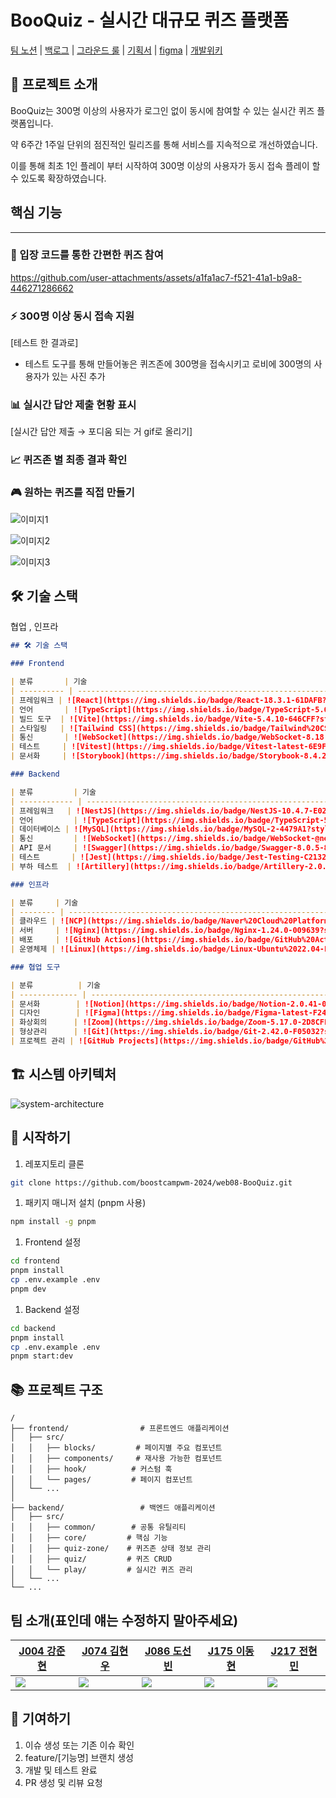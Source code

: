 # BooQuiz - 실시간 대규모 퀴즈 플랫폼

[팀 노션](https://www.notion.so/BooQuiz-127f1897cdf5809c8a44d54384683bc6?pvs=21) | [백로그](https://github.com/orgs/boostcampwm-2024/projects/11) | [그라운드 룰](https://github.com/boostcampwm-2024/web08-BooQuiz/wiki/%EA%B7%B8%EB%9D%BC%EC%9A%B4%EB%93%9C-%EB%A3%B0) | [기획서](https://www.notion.so/12cf1897cdf5801487a3dc1438627a99?pvs=21) | [figma](https://www.figma.com/design/1CdBFnF3oWXgAzRdgEhRNU/Web08?node-id=0-1&t=bfZtQb8UJrKIcfTK-1) | [개발위키](https://www.notion.so/12cf1897cdf58093bf0afe75f24401d7?pvs=21)

## 📝 프로젝트 소개

BooQuiz는 300명 이상의 사용자가 로그인 없이 동시에 참여할 수 있는 실시간 퀴즈 플랫폼입니다.

약 6주간 1주일 단위의 점진적인 릴리즈를 통해 서비스를 지속적으로 개선하였습니다.

이를 통해 최초 1인 플레이 부터 시작하여 300명 이상의 사용자가 동시 접속 플레이 할 수 있도록 확장하였습니다.

## 핵심 기능

---

### 🎯 입장 코드를 통한 간편한 퀴즈 참여

https://github.com/user-attachments/assets/a1fa1ac7-f521-41a1-b9a8-446271286662

### ⚡ 300명 이상 동시 접속 지원

[테스트 한 결과로]

-   테스트 도구를 통해 만들어놓은 퀴즈존에 300명을 접속시키고 로비에 300명의 사용자가 있는 사진 추가

### 📊 실시간 답안 제출 현황 표시

[실시간 답안 제출 → 포디움 되는 거 gif로 올리기]

### 📈 퀴즈존 별 최종 결과 확인

### 🎮 원하는 퀴즈를 직접 만들기

![이미지1](https://github.com/user-attachments/assets/222e5642-314e-4d3b-ad66-5d9c99b7d2fa)

![이미지2](https://github.com/user-attachments/assets/bc386bbf-da42-42bd-8591-5839a313d7cc)

![이미지3](https://github.com/user-attachments/assets/9c5d5821-28b0-47a6-9332-af3db645cd14)

## 🛠 기술 스택

협업 , 인프라

```markdown
## 🛠 기술 스택

### Frontend

| 분류       | 기술                                                                                                                                                                                                                                               |
| ---------- | -------------------------------------------------------------------------------------------------------------------------------------------------------------------------------------------------------------------------------------------------- |
| 프레임워크 | ![React](https://img.shields.io/badge/React-18.3.1-61DAFB?style=flat-square&logo=react&logoColor=white)                                                                                                                                            |
| 언어       | ![TypeScript](https://img.shields.io/badge/TypeScript-5.6.2-3178C6?style=flat-square&logo=typescript&logoColor=white)                                                                                                                              |
| 빌드 도구  | ![Vite](https://img.shields.io/badge/Vite-5.4.10-646CFF?style=flat-square&logo=vite&logoColor=white)                                                                                                                                               |
| 스타일링   | ![Tailwind CSS](https://img.shields.io/badge/Tailwind%20CSS-3.4-38B2AC?style=flat-square&logo=tailwind-css&logoColor=white) ![shadcn/ui](https://img.shields.io/badge/shadcn%2Fui-latest-000000?style=flat-square)                                 |
| 통신       | ![WebSocket](https://img.shields.io/badge/WebSocket-8.18.0-010101?style=flat-square&logo=socket.io&logoColor=white)                                                                                                                                |
| 테스트     | ![Vitest](https://img.shields.io/badge/Vitest-latest-6E9F18?style=flat-square&logo=vitest&logoColor=white) ![Testing Library](https://img.shields.io/badge/Testing%20Library-latest-E33332?style=flat-square&logo=testing-library&logoColor=white) |
| 문서화     | ![Storybook](https://img.shields.io/badge/Storybook-8.4.2-FF4785?style=flat-square&logo=storybook&logoColor=white) ![TSDoc](https://img.shields.io/badge/TSDoc-0.26.11-3178C6?style=flat-square&logo=typescript&logoColor=white)                   |

### Backend

| 분류         | 기술                                                                                                                                                                                                                                                                                                                   |
| ------------ | ---------------------------------------------------------------------------------------------------------------------------------------------------------------------------------------------------------------------------------------------------------------------------------------------------------------------- |
| 프레임워크   | ![NestJS](https://img.shields.io/badge/NestJS-10.4.7-E0234E?style=flat-square&logo=nestjs&logoColor=white)                                                                                                                                                                                                             |
| 언어         | ![TypeScript](https://img.shields.io/badge/TypeScript-5.6.3-3178C6?style=flat-square&logo=typescript&logoColor=white)                                                                                                                                                                                                  |
| 데이터베이스 | ![MySQL](https://img.shields.io/badge/MySQL-2-4479A1?style=flat-square&logo=mysql&logoColor=white) ![SQLite](https://img.shields.io/badge/SQLite-3-003B57?style=flat-square&logo=sqlite&logoColor=white) ![TypeORM](https://img.shields.io/badge/TypeORM-0.3.20-E93524?style=flat-square&logo=typeorm&logoColor=white) |
| 통신         | ![WebSocket](https://img.shields.io/badge/WebSocket-@nestjs/websockets-010101?style=flat-square&logo=socket.io&logoColor=white)                                                                                                                                                                                        |
| API 문서     | ![Swagger](https://img.shields.io/badge/Swagger-8.0.5-85EA2D?style=flat-square&logo=swagger&logoColor=black) ![TSDoc](https://img.shields.io/badge/TSDoc-0.26.11-3178C6?style=flat-square&logo=typescript&logoColor=white)                                                                                             |
| 테스트       | ![Jest](https://img.shields.io/badge/Jest-Testing-C21325?style=flat-square&logo=jest&logoColor=white) ![SuperTest](https://img.shields.io/badge/SuperTest-Testing-009688?style=flat-square&logo=testing-library&logoColor=white)                                                                                       |
| 부하 테스트  | ![Artillery](https://img.shields.io/badge/Artillery-2.0.21-CA2B2B?style=flat-square&logoColor=white)                                                                                                                                                                                                                   |

### 인프라

| 분류     | 기술                                                                                                                                                                                                                                         |
| -------- | -------------------------------------------------------------------------------------------------------------------------------------------------------------------------------------------------------------------------------------------- |
| 클라우드 | ![NCP](https://img.shields.io/badge/Naver%20Cloud%20Platform-latest-03C75A?style=flat-square&logo=naver&logoColor=white)                                                                                                                     |
| 서버     | ![Nginx](https://img.shields.io/badge/Nginx-1.24.0-009639?style=flat-square&logo=nginx&logoColor=white)                                                                                                                                      |
| 배포     | ![GitHub Actions](https://img.shields.io/badge/GitHub%20Actions-3.0-2088FF?style=flat-square&logo=github-actions&logoColor=white) ![Docker](https://img.shields.io/badge/Docker-24.0.7-2496ED?style=flat-square&logo=docker&logoColor=white) |
| 운영체제 | ![Linux](https://img.shields.io/badge/Linux-Ubuntu%2022.04-FCC624?style=flat-square&logo=linux&logoColor=black)                                                                                                                              |

### 협업 도구

| 분류          | 기술                                                                                                                                                                                                                           |
| ------------- | ------------------------------------------------------------------------------------------------------------------------------------------------------------------------------------------------------------------------------ |
| 문서화        | ![Notion](https://img.shields.io/badge/Notion-2.0.41-000000?style=flat-square&logo=notion&logoColor=white)                                                                                                                     |
| 디자인        | ![Figma](https://img.shields.io/badge/Figma-latest-F24E1E?style=flat-square&logo=figma&logoColor=white) ![Excalidraw](https://img.shields.io/badge/Excalidraw-latest-6965DB?style=flat-square&logo=excalidraw&logoColor=white) |
| 화상회의      | ![Zoom](https://img.shields.io/badge/Zoom-5.17.0-2D8CFF?style=flat-square&logo=zoom&logoColor=white)                                                                                                                           |
| 형상관리      | ![Git](https://img.shields.io/badge/Git-2.42.0-F05032?style=flat-square&logo=git&logoColor=white) ![GitHub](https://img.shields.io/badge/GitHub-latest-181717?style=flat-square&logo=github&logoColor=white)                   |
| 프로젝트 관리 | ![GitHub Projects](https://img.shields.io/badge/GitHub%20Projects-latest-181717?style=flat-square&logo=github&logoColor=white)                                                                                                 |
```

## 🏗 시스템 아키텍처

![system-architecture](https://github.com/user-attachments/assets/ba41c87f-fb55-438f-a122-296abf58e355)

## 🚀 시작하기

1. 레포지토리 클론

```bash
git clone https://github.com/boostcampwm-2024/web08-BooQuiz.git
```

1. 패키지 매니저 설치 (pnpm 사용)

```bash
npm install -g pnpm
```

1. Frontend 설정

```bash
cd frontend
pnpm install
cp .env.example .env
pnpm dev
```

1. Backend 설정

```bash
cd backend
pnpm install
cp .env.example .env
pnpm start:dev
```

## 📚 프로젝트 구조

```
/
├── frontend/                # 프론트엔드 애플리케이션
│   ├── src/
│   │   ├── blocks/         # 페이지별 주요 컴포넌트
│   │   ├── components/     # 재사용 가능한 컴포넌트
│   │   ├── hook/          # 커스텀 훅
│   │   └── pages/         # 페이지 컴포넌트
│   └── ...
│
├── backend/                 # 백엔드 애플리케이션
│   ├── src/
│   │   ├── common/        # 공통 유틸리티
│   │   ├── core/         # 핵심 기능
│   │   ├── quiz-zone/    # 퀴즈존 상태 정보 관리
│   │   ├── quiz/         # 퀴즈 CRUD
│   │   └── play/         # 실시간 퀴즈 관리
│   └── ...
└── ...
```

## 팀 소개(표인데 얘는 수정하지 말아주세요)

| [J004 강준현](https://github.com/JunhyunKang)             | [J074 김현우](https://github.com/krokerdile)              | [J086 도선빈](https://github.com/typingmistake)            | [J175 이동현](https://github.com/codemario318)             | [J217 전현민](https://github.com/joyjhm)                  |
| --------------------------------------------------------- | --------------------------------------------------------- | ---------------------------------------------------------- | ---------------------------------------------------------- | --------------------------------------------------------- |
| ![](https://avatars.githubusercontent.com/u/72436328?v=4) | ![](https://avatars.githubusercontent.com/u/39644976?v=4) | ![](https://avatars.githubusercontent.com/u/102957984?v=4) | ![](https://avatars.githubusercontent.com/u/130330767?v=4) | ![](https://avatars.githubusercontent.com/u/77275989?v=4) |

## 🤝 기여하기

1. 이슈 생성 또는 기존 이슈 확인
2. feature/[기능명] 브랜치 생성
3. 개발 및 테스트 완료
4. PR 생성 및 리뷰 요청

